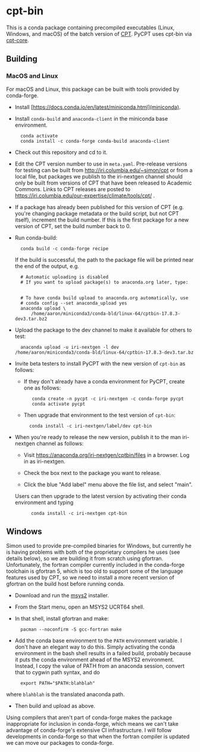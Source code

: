 # cpt-bin

This is a conda package containing precompiled executables (Linux, Windows, and macOS) of the batch version of [CPT](https://iri.columbia.edu/our-expertise/climate/tools/cpt/). PyCPT uses cpt-bin via [cpt-core](https://github.com/iri-pycpt/cpt-core).

## Building

### MacOS and Linux

For macOS and Linux, this package can be built with tools provided by conda-forge.

- Install [https://docs.conda.io/en/latest/miniconda.html](miniconda).
- Install `conda-build` and `anaconda-client` in the miniconda base environment.

        conda activate
        conda install -c conda-forge conda-build anaconda-client
        
- Check out this repository and cd to it.

- Edit the CPT version number to use in `meta.yaml`. Pre-release versions for testing can be built from http://iri.columbia.edu/~simon/cpt or from a local file, but packages we publish to the iri-nextgen channel should only be built from versions of CPT that have been released to Academic Commons. Links to CPT releases are posted to https://iri.columbia.edu/our-expertise/climate/tools/cpt/ .

- If a package has already been published for this version of CPT (e.g. you're changing package metadata or the build script, but not CPT itself), increment the build number. If this is the first package for a new version of CPT, set the build number back to 0.

- Run conda-build:

        conda build -c conda-forge recipe
        
  If the build is successful, the path to the package file will be printed near the end of the output, e.g.
  
        # Automatic uploading is disabled
        # If you want to upload package(s) to anaconda.org later, type:
         
         
        # To have conda build upload to anaconda.org automatically, use
        # conda config --set anaconda_upload yes
        anaconda upload \
            /home/aaron/miniconda3/conda-bld/linux-64/cptbin-17.8.3-dev3.tar.bz2

- Upload the package to the dev channel to make it available for others to test:

        anaconda upload -u iri-nextgen -l dev /home/aaron/miniconda3/conda-bld/linux-64/cptbin-17.8.3-dev3.tar.bz
        
- Invite beta testers to install PyCPT with the new version of `cpt-bin` as follows:

    - If they don't already have a conda environment for PyCPT, create one as follows:
    
             conda create -n pycpt -c iri-nextgen -c conda-forge pycpt
             conda activate pycpt

    - Then upgrade that environment to the test version of `cpt-bin`:

            conda install -c iri-nextgen/label/dev cpt-bin
            
- When you're ready to release the new version, publish it to the man iri-nextgen channel as follows:

    - Visit https://anaconda.org/iri-nextgen/cptbin/files in a browser. Log in as iri-nextgen.
    
    - Check the box next to the package you want to release.
    
    - Click the blue "Add label" menu above the file list, and select "main".
    
  Users can then upgrade to the latest version by activating their conda environment and typing
  
            conda install -c iri-nextgen cpt-bin


## Windows

Simon used to provide pre-compiled binaries for Windows, but currently he is having problems with both of the proprietary compilers he uses (see details below), so we are building it from scratch using gfortran. Unfortunately, the fortran compiler currently included in the conda-forge toolchain is gfortran 5, which is too old to support some of the language features used by CPT, so we need to install a more recent version of gfortran on the build host before running conda.

- Download and run the [msys2](https://www.msys2.org/) installer.

- From the Start menu, open an MSYS2 UCRT64 shell.

- In that shell, install gfortran and make:

        pacman --noconfirm -S gcc-fortran make

- Add the conda base environment to the `PATH` environment variable. I don't have an elegant way to do this. Simply activating the conda environment in the bash shell results in a failed build, probably because it puts the conda environment ahead of the MSYS2 environment. Instead, I copy the value of PATH from an anaconda session, convert that to cygwin path syntax, and do

        export PATH="$PATH:blahblah"
        
where `blahblah` is the translated anaconda path.

- Then build and upload as above.

Using compilers that aren't part of conda-forge makes the package inappropriate for inclusion in conda-forge, which means we can't take advantage of conda-forge's extensive CI infrastructure. I will follow developments in conda-forge so that when the fortran compiler is updated we can move our packages to conda-forge.

